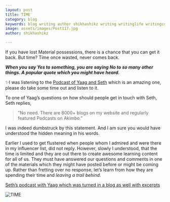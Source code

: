 ```yaml
---
layout: post
title: TIME
category: blog
keywords: blog writing author shikhashikz writing writinglife writingcommunity dailyblogpost dailyblogpostchallenge time
image: assets/images/Post117.jpg
author: shikhashikz

---
```

If you have lost Material possessions, there is a chance that you can get it back. But time? Time once wasted, never comes back.

***When you say Yes to something, you are saying No to so many other things. A popular quote which you might have heard.***

✨I was listening to the [Podcast of Yaag and Seth]( https://the-abm-conversations-podcast.simplecast.com/episodes/seth-godin-how-to-be-sensible-in-the-modern-marketing-world) which is an amazing one, please do take some time out and listen to it.

To one of Yaag’s questions on how should people get in touch with Seth, Seth replies,

>”No need. There are 8000+ blogs on my website and regularly featured Podcasts on Akimbo.”
>
I was indeed dumbstruck by this statement. And I am sure you would have understood the hidden meaning in his words.

Earlier I used to get flustered when people whom I admired and were there in my influencer list, did not reply. However, slowly I understood, that the time is limited and they are out there to create awesome learning content for all of us. They must have answered our questions and comments in one of the materials which they might have posted before or might be coming up. Rather than fretting over no response, let’s learn from how they are spending their time and *leaving a trail behind.*

[Seth’s podcast with Yaag which was turned in a blog as well with excerpts](https://www.yaagneshwaran.com/blog/modern-marketing-with-seth-godin/)

![TIME](https://user-images.githubusercontent.com/21696121/127113725-87a26bd9-f626-48d2-bd9e-557685da9f40.jpg)
